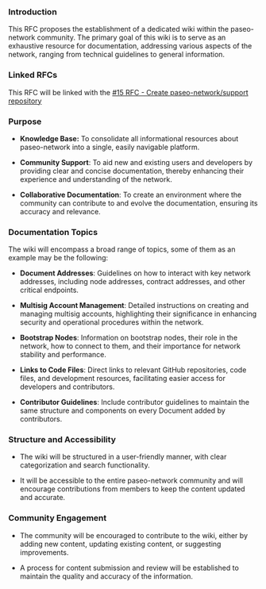 ### Introduction
This RFC proposes the establishment of a dedicated wiki within the paseo-network community. The primary goal of this wiki is to serve as an exhaustive resource for documentation, addressing various aspects of the network, ranging from technical guidelines to general information.

### Linked RFCs
This RFC will be linked with the [#15 RFC - Create paseo-network/support repository](https://github.com/paseo-network/paseo-rfcs/issues/15)

### Purpose

- **Knowledge Base:** To consolidate all informational resources about paseo-network into a single, easily navigable platform.

- **Community Support**: To aid new and existing users and developers by providing clear and concise documentation, thereby enhancing their experience and understanding of the network.

- **Collaborative Documentation**: To create an environment where the community can contribute to and evolve the documentation, ensuring its accuracy and relevance.

### Documentation Topics
The wiki will encompass a broad range of topics, some of them as an example may be the following:

- **Document Addresses**: Guidelines on how to interact with key network addresses, including node addresses, contract addresses, and other critical endpoints.

- **Multisig Account Management**: Detailed instructions on creating and managing multisig accounts, highlighting their significance in enhancing security and operational procedures within the network.

- **Bootstrap Nodes**: Information on bootstrap nodes, their role in the network, how to connect to them, and their importance for network stability and performance.

- **Links to Code Files**: Direct links to relevant GitHub repositories, code files, and development resources, facilitating easier access for developers and contributors.

- **Contributor Guidelines**: Include contributor guidelines to maintain the same structure and components on every Document added by contributors.

### Structure and Accessibility

- The wiki will be structured in a user-friendly manner, with clear categorization and search functionality.

- It will be accessible to the entire paseo-network community and will encourage contributions from members to keep the content updated and accurate.

### Community Engagement

- The community will be encouraged to contribute to the wiki, either by adding new content, updating existing content, or suggesting improvements.

- A process for content submission and review will be established to maintain the quality and accuracy of the information.

